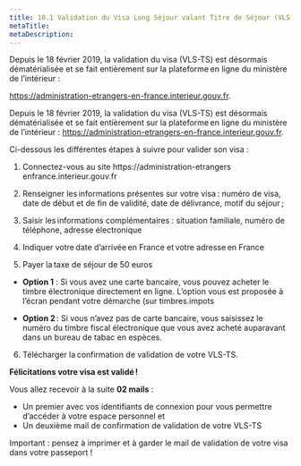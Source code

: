 ```yaml
---
title: 10.1 Validation du Visa Long Séjour valant Titre de Séjour (VLS-TS)
metaTitle: 
metaDescription: 
---
```





Depuis le 18 février 2019, la validation du visa (VLS-TS) est désormais dématérialisée et se fait entièrement sur la plateforme en ligne du ministère de l’intérieur : 

https://administration-etrangers-en-france.interieur.gouv.fr.


Depuis le 18 février 2019, la validation du visa (VLS-TS) est désormais dématérialisée et se fait entièrement sur la plateforme en ligne du ministère de l’intérieur : https://administration-etrangers-en-france.interieur.gouv.fr.



Ci-dessous les différentes étapes à suivre pour valider son visa :

1. Connectez-vous au site https://administration-etrangers enfrance.interieur.gouv.fr 

2. Renseigner les informations présentes sur votre visa : numéro de visa, date de début et de fin de validité, date de délivrance, motif du séjour ;

3. Saisir les informations complémentaires : situation familiale, numéro de téléphone, adresse électronique 

4. Indiquer votre date d’arrivée en France et votre adresse en France

5. Payer la taxe de séjour de 50 euros 

- **Option 1** : Si vous avez une carte bancaire, vous pouvez acheter le timbre électronique directement en ligne. L’option vous est proposée à l’écran pendant votre démarche (sur timbres.impots

- **Option 2** : Si vous n’avez pas de carte bancaire, vous saisissez le numéro du timbre fiscal électronique que vous avez acheté auparavant dans un bureau de tabac en espèces.

6. Télécharger la confirmation de validation de votre VLS-TS. 

**Félicitations votre visa est validé !**


Vous allez recevoir à la suite **02 mails** : 
- Un premier avec vos identifiants de connexion pour vous permettre d’accéder à votre espace personnel et 
- Un deuxième mail de confirmation de validation de votre VLS-TS


Important : pensez à imprimer et à garder le mail de validation de votre visa dans votre passeport !
